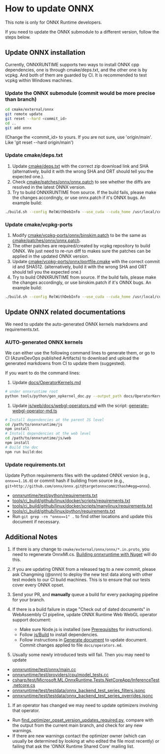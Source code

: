 # How to update ONNX

This note is only for ONNX Runtime developers.

If you need to update the ONNX submodule to a different version, follow the steps below.

## Update ONNX installation

Currently, ONNXRUNTIME supports two ways to install ONNX cpp dependencies, one is through cmake/deps.txt, and the other one is by vcpkg. And both of them are guarded by CI. It is recommended to test vcpkg within Windows machines.

### Update the ONNX submodule (commit would be more precise than branch)

```sh
cd cmake/external/onnx
git remote update
git reset --hard <commit_id>
cd ..
git add onnx
```

(Change the <commit_id> to yours. If you are not sure, use 'origin/main'. Like 'git reset --hard origin/main')

### Update cmake/deps.txt

1. Update [cmake/deps.txt](/cmake/deps.txt) with the correct zip download link and SHA (alternatively, build it with the wrong SHA and ORT should tell you the expected one.).
2. Check [cmake/patches/onnx/onnx.patch](/cmake/patches/onnx/onnx.patch) to see whether the diffs are resolved in the latest ONNX version.
3. Try to build ONNXRUNTIME from source. If the build fails, please make the changes accordingly, or use onnx.patch if it's ONNX bugs. An example build:

```bash
./build.sh --config RelWithDebInfo --use_cuda --cuda_home /usr/local/cuda-12.6/ --cudnn_home /usr/local/cuda-12.6/ --build_wheel --parallel --skip_tests
```

### Update cmake/vcpkg-ports

1. Modify [cmake/vcpkg-ports/onnx/binskim.patch](/cmake/vcpkg-ports/onnx/binskim.patch) to be the same as [cmake/patches/onnx/onnx.patch](/cmake/patches/onnx/onnx.patch).
2. The other patches are required/created by vcpkg repository to build ONNX. We just need to re-run diff to makes sure the patches can be applied in the updated ONNX version.
3. Update [cmake/vcpkg-ports/onnx/portfile.cmake](/cmake/vcpkg-ports/onnx/portfile.cmake) with the correct commit id and SHA512. (alternatively, build it with the wrong SHA and ORT should tell you the expected one.)
4. Try to build ONNXRUNTIME from source. If the build fails, please make the changes accordingly, or use binskim.patch if it's ONNX bugs. An example build:

```bash
./build.sh --config RelWithDebInfo --use_cuda --cuda_home /usr/local/cuda-12.6/ --cudnn_home /usr/local/cuda-12.6/ --build_wheel --parallel --skip_tests --use_vcpkg
```

## Update ONNX related documentations

We need to update the auto-generated ONNX kernels markdowns and requirements.txt.

### AUTO-generated ONNX kernels

We can either use the following command lines to generate them, or go to CI (AzureDevOps published Artifacts) to download and upload the generated markdowns from CI to update them (suggested).

If you want to do the command lines:

1. Update [docs/OperatorKernels.md](/docs/OperatorKernels.md)

```bash
# under onnxruntime root
python tools/python/gen_opkernel_doc.py --output_path docs/OperatorKernels.md
```

1. Update [js/web/docs/webgl-operators.md](/js/web/docs/webgl-operators.md) with the script: [generate-webgl-operator-md.ts](/js/web/script/generate-webgl-operator-md.ts)

```bash
# Install dependencies at the parent JS level
cd /path/to/onnxruntime/js
npm install
# Install dependencies at the web level
cd /path/to/onnxruntime/js/web
npm install
# Build the doc
npm run build:doc
```

### Update requirements.txt

Update Python requirements files with the updated ONNX version (e.g., `onnx==1.16.0`) or commit hash if building from source (e.g., `git+http://github.com/onnx/onnx.git@targetonnxcommithash#egg=onnx`).

- [onnxruntime/test/python/requirements.txt](/onnxruntime/test/python/requirements.txt)
- [tools/ci_build/github/linux/docker/scripts/requirements.txt](/tools/ci_build/github/linux/docker/scripts/requirements.txt)
- [tools/ci_build/github/linux/docker/scripts/manylinux/requirements.txt](/tools/ci_build/github/linux/docker/scripts/manylinux/requirements.txt)
- [tools/ci_build/github/linux/python/requirements.txt](/tools/ci_build/github/linux/python/requirements.txt)
- Run `git grep -rn "onnx==1" .` to find other locations and update this document if necessary.

## Additional Notes

1. If there is any change to `cmake/external/onnx/onnx/*.in.proto`, you need to regenerate OnnxMl.cs.
   [Building onnxruntime with Nuget](https://onnxruntime.ai/docs/build/inferencing.html#build-nuget-packages) will do
   this.
2. If you are updating ONNX from a released tag to a new commit, please ask Changming (@snnn) to deploy the new test
   data along with other test models to our CI build machines. This is to ensure that our tests cover every ONNX opset.
3. Send your PR, and **manually** queue a build for every packaging pipeline for your branch.
4. If there is a build failure in stage "Check out of dated documents" in WebAssembly CI pipeline, update ONNX Runtime
   Web WebGL operator support document:

   - Make sure Node.js is installed (see [Prerequisites](../js/README.md#Prerequisites) for instructions).
   - Follow [js/Build](../js/README.md#Build-2) to install dependencies.
   - Follow instructions in [Generate document](../js/README.md#Generating-Document) to update document. Commit changes applied to file `docs/operators.md`.
5. Usually some newly introduced tests will fail. Then you may need to update

- [onnxruntime/test/onnx/main.cc](/onnxruntime/test/onnx/main.cc)
- [onnxruntime/test/providers/cpu/model_tests.cc](/onnxruntime/test/providers/cpu/model_tests.cc)
- [csharp/test/Microsoft.ML.OnnxRuntime.Tests.NetCoreApp/InferenceTest.netcore.cs](/csharp/test/Microsoft.ML.OnnxRuntime.Tests.NetCoreApp/InferenceTest.netcore.cs)
- [onnxruntime/test/testdata/onnx_backend_test_series_filters.jsonc](/onnxruntime/test/testdata/onnx_backend_test_series_filters.jsonc)
- [onnxruntime/test/testdata/onnx_backend_test_series_overrides.jsonc](/onnxruntime/test/testdata/onnx_backend_test_series_overrides.jsonc)

1. If an operator has changed we may need to update optimizers involving that operator.

- Run [find_optimizer_opset_version_updates_required.py](/tools/python/find_optimizer_opset_version_updates_required.py), compare with the output from the current main branch, and check for any new warnings.
- If there are new warnings contact the optimizer owner (which can usually be determined by looking at who edited the file most recently) or failing that ask the 'ONNX Runtime Shared Core' mailing list.
